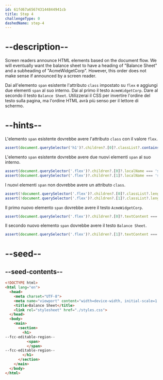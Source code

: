 ```yaml
---
id: 61fd67a656743144844941cb
title: Step 4
challengeType: 0
dashedName: step-4
---
```


# --description--

Screen readers announce HTML elements based on the document flow. We will eventually want the balance sheet to have a heading of "Balance Sheet" and a subheading of "AcmeWidgetCorp". However, this order does not make sense if announced by a screen reader.

Dai all'elemento `span` esistente l'attributo `class` impostato su `flex` e aggiungi due elementi `span` al suo interno. Dai al primo il testo `AcmeWidgetCorp`. Dare al secondo il testo `Balance Sheet`. Utilizzerai il CSS per invertire l'ordine del testo sulla pagina, ma l'ordine HTML avrà più senso per il lettore di schermo.

# --hints--

L'elemento `span` esistente dovrebbe avere l'attributo `class` con il valore `flex`.

```js
assert(document.querySelector('h1')?.children?.[0]?.classList?.contains('flex'));
```

L'elemento `span` esistente dovrebbe avere due nuovi elementi `span` al suo interno.

```js
assert(document.querySelector('.flex')?.children?.[0]?.localName === 'span');
assert(document.querySelector('.flex')?.children?.[1]?.localName === 'span');
```

I nuovi elementi `span` non dovrebbe avere un attributo `class`.

```js
assert(!document.querySelector('.flex')?.children?.[0]?.classList?.length);
assert(!document.querySelector('.flex')?.children?.[1]?.classList?.length);
```

Il primo nuovo elemento `span` dovrebbe avere il testo `AcmeWidgetCorp`.

```js
assert(document.querySelector('.flex')?.children?.[0]?.textContent === 'AcmeWidgetCorp');
```

Il secondo nuovo elemento `span` dovrebbe avere il testo `Balance Sheet`.

```js
assert(document.querySelector('.flex')?.children?.[1]?.textContent === 'Balance Sheet');
```

# --seed--

## --seed-contents--

```html
<!DOCTYPE html>
<html lang="en">
  <head>
    <meta charset="UTF-8">
    <meta name="viewport" content="width=device-width, initial-scale=1.0">
    <title>Balance Sheet</title>
    <link rel="stylesheet" href="./styles.css">
  </head>
  <body>
    <main>
      <section>
        <h1>
--fcc-editable-region--
          <span>
          </span>
--fcc-editable-region--
        </h1>
      </section>
    </main>
  </body>
</html>
```

```css

```
